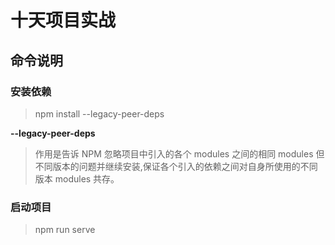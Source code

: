 # 十天项目实战

## 命令说明

### 安装依赖

> npm install --legacy-peer-deps

**--legacy-peer-deps**

> 作用是告诉 NPM 忽略项目中引入的各个 modules 之间的相同 modules 但不同版本的问题并继续安装,保证各个引入的依赖之间对自身所使用的不同版本 modules 共存。

### 启动项目

> npm run serve
